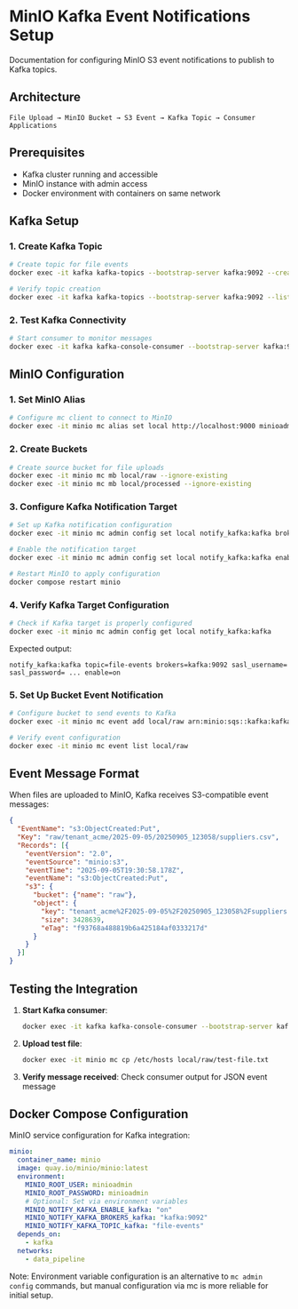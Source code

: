 # MinIO Kafka Event Notifications Setup

Documentation for configuring MinIO S3 event notifications to publish to Kafka topics.

## Architecture

```
File Upload → MinIO Bucket → S3 Event → Kafka Topic → Consumer Applications
```

## Prerequisites

- Kafka cluster running and accessible
- MinIO instance with admin access
- Docker environment with containers on same network

## Kafka Setup

### 1. Create Kafka Topic

```bash
# Create topic for file events
docker exec -it kafka kafka-topics --bootstrap-server kafka:9092 --create --topic file-events --partitions 1 --replication-factor 1

# Verify topic creation
docker exec -it kafka kafka-topics --bootstrap-server kafka:9092 --list
```

### 2. Test Kafka Connectivity

```bash
# Start consumer to monitor messages
docker exec -it kafka kafka-console-consumer --bootstrap-server kafka:9092 --topic file-events --from-beginning
```

## MinIO Configuration

### 1. Set MinIO Alias

```bash
# Configure mc client to connect to MinIO
docker exec -it minio mc alias set local http://localhost:9000 minioadmin minioadmin
```

### 2. Create Buckets

```bash
# Create source bucket for file uploads
docker exec -it minio mc mb local/raw --ignore-existing
docker exec -it minio mc mb local/processed --ignore-existing
```

### 3. Configure Kafka Notification Target

```bash
# Set up Kafka notification configuration
docker exec -it minio mc admin config set local notify_kafka:kafka brokers="kafka:9092" topic="file-events"

# Enable the notification target
docker exec -it minio mc admin config set local notify_kafka:kafka enable=on

# Restart MinIO to apply configuration
docker compose restart minio
```

### 4. Verify Kafka Target Configuration

```bash
# Check if Kafka target is properly configured
docker exec -it minio mc admin config get local notify_kafka:kafka
```

Expected output:
```
notify_kafka:kafka topic=file-events brokers=kafka:9092 sasl_username= sasl_password= ... enable=on
```

### 5. Set Up Bucket Event Notification

```bash
# Configure bucket to send events to Kafka
docker exec -it minio mc event add local/raw arn:minio:sqs::kafka:kafka --event put

# Verify event configuration
docker exec -it minio mc event list local/raw
```

## Event Message Format

When files are uploaded to MinIO, Kafka receives S3-compatible event messages:

```json
{
  "EventName": "s3:ObjectCreated:Put",
  "Key": "raw/tenant_acme/2025-09-05/20250905_123058/suppliers.csv",
  "Records": [{
    "eventVersion": "2.0",
    "eventSource": "minio:s3",
    "eventTime": "2025-09-05T19:30:58.178Z",
    "eventName": "s3:ObjectCreated:Put",
    "s3": {
      "bucket": {"name": "raw"},
      "object": {
        "key": "tenant_acme%2F2025-09-05%2F20250905_123058%2Fsuppliers.csv",
        "size": 3428639,
        "eTag": "f93768a488819b6a425184af0333217d"
      }
    }
  }]
}
```

## Testing the Integration

1. **Start Kafka consumer**:
   ```bash
   docker exec -it kafka kafka-console-consumer --bootstrap-server kafka:9092 --topic file-events --from-beginning
   ```

2. **Upload test file**:
   ```bash
   docker exec -it minio mc cp /etc/hosts local/raw/test-file.txt
   ```

3. **Verify message received**: Check consumer output for JSON event message

## Docker Compose Configuration

MinIO service configuration for Kafka integration:

```yaml
minio:
  container_name: minio
  image: quay.io/minio/minio:latest
  environment:
    MINIO_ROOT_USER: minioadmin
    MINIO_ROOT_PASSWORD: minioadmin
    # Optional: Set via environment variables
    MINIO_NOTIFY_KAFKA_ENABLE_kafka: "on"
    MINIO_NOTIFY_KAFKA_BROKERS_kafka: "kafka:9092"
    MINIO_NOTIFY_KAFKA_TOPIC_kafka: "file-events"
  depends_on:
    - kafka
  networks:
    - data_pipeline
```

Note: Environment variable configuration is an alternative to `mc admin config` commands, but manual configuration via mc is more reliable for initial setup.